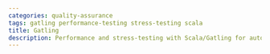 ```yaml
---
categories: quality-assurance
tags: gatling performance-testing stress-testing scala
title: Gatling
description: Performance and stress-testing with Scala/Gatling for automation QA engineers
---
```

